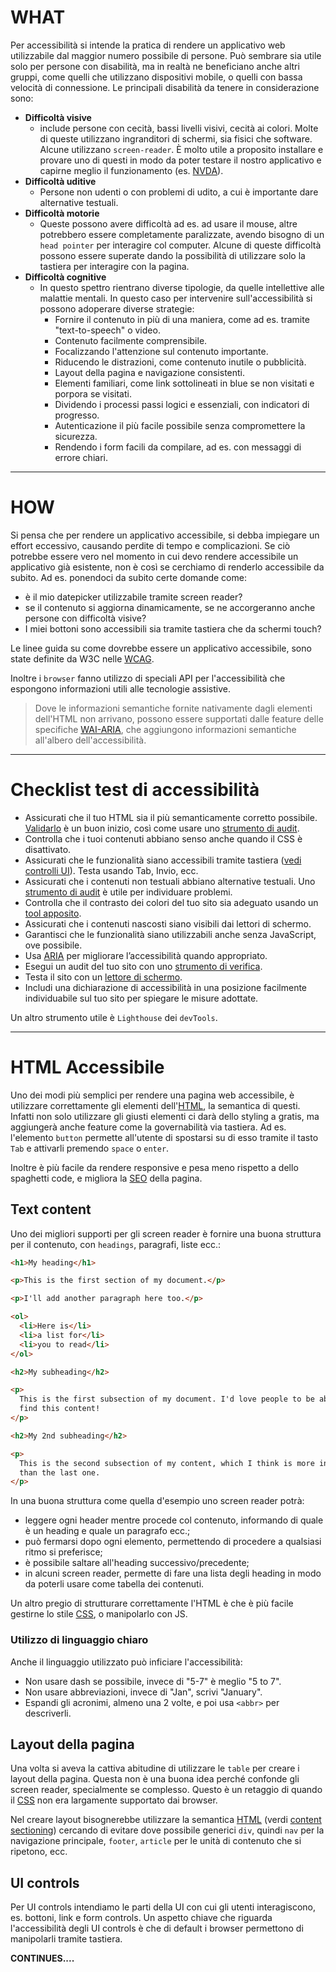 # WHAT

Per accessibilità si intende la pratica di rendere un applicativo web utilizzabile dal maggior numero possibile di persone. Può sembrare sia utile solo per persone con disabilità, ma in realtà ne beneficiano anche altri gruppi, come quelli che utilizzano dispositivi mobile, o quelli con bassa velocità di connessione.
Le principali disabilità da tenere in considerazione sono:

- **Difficoltà visive**
	- include persone con cecità, bassi livelli visivi, cecità ai colori. Molte di queste utilizzano ingranditori di schermi, sia fisici che software. Alcune utilizzano `screen-reader`. È molto utile a proposito installare e provare uno di questi in modo da poter testare il nostro applicativo e capirne meglio il funzionamento (es. [NVDA](https://www.nvaccess.org/)).
- **Difficoltà uditive**
	- Persone non udenti o con problemi di udito, a cui è importante dare alternative testuali.
- **Difficoltà motorie**
	- Queste possono avere difficoltà ad es. ad usare il mouse, altre potrebbero essere completamente paralizzate, avendo bisogno di un `head pointer` per interagire col computer. Alcune di queste difficoltà possono essere superate dando la possibilità di utilizzare solo la tastiera per interagire con la pagina.
- **Difficoltà cognitive**
	- In questo spettro rientrano diverse tipologie, da quelle intellettive alle malattie mentali. In questo caso per intervenire sull'accessibilità si possono adoperare diverse strategie:
		- Fornire il contenuto in più di una maniera, come ad es. tramite "text-to-speech" o video.
		- Contenuto facilmente comprensibile.
		- Focalizzando l'attenzione sul contenuto importante.
		- Riducendo le distrazioni, come contenuto inutile o pubblicità.
		- Layout della pagina e navigazione consistenti.
		- Elementi familiari, come link sottolineati in blue se non visitati e porpora se visitati.
		- Dividendo i processi passi logici e essenziali, con indicatori di progresso.
		- Autenticazione il più facile possibile senza compromettere la sicurezza.
		- Rendendo i form facili da compilare, ad es. con messaggi di errore chiari.

---

# HOW

Si pensa che per rendere un applicativo accessibile, si debba impiegare un effort eccessivo, causando perdite di tempo e complicazioni.
Se ciò potrebbe essere vero nel momento in cui devo rendere accessibile un applicativo già esistente, non è così se cerchiamo di renderlo accessibile da subito.
Ad es. ponendoci da subito certe domande come:

- è il mio datepicker utilizzabile tramite screen reader?
- se il contenuto si aggiorna dinamicamente, se ne accorgeranno anche persone con difficoltà visive?
- I miei bottoni sono accessibili sia tramite tastiera che da schermi touch?

Le linee guida su come dovrebbe essere un applicativo accessibile, sono state definite da W3C nelle [WCAG](https://www.w3.org/WAI/standards-guidelines/wcag/).

Inoltre i `browser` fanno utilizzo di speciali API per l'accessibilità che espongono informazioni utili alle tecnologie assistive.

>Dove le informazioni semantiche fornite nativamente dagli elementi dell'HTML non arrivano, possono essere supportati dalle feature delle specifiche [WAI-ARIA](https://www.w3.org/TR/wai-aria/), che aggiungono informazioni semantiche all'albero dell'accessibilità.

---

# Checklist test di accessibilità

- Assicurati che il tuo HTML sia il più semanticamente corretto possibile. [Validarlo](https://validator.w3.org/) è un buon inizio, così come usare uno [strumento di audit](https://wave.webaim.org/).
- Controlla che i tuoi contenuti abbiano senso anche quando il CSS è disattivato.
- Assicurati che le funzionalità siano accessibili tramite tastiera ([vedi controlli UI](https://www.w3.org/TR/WCAG21/#keyboard-accessible)). Testa usando Tab, Invio, ecc.
- Assicurati che i contenuti non testuali abbiano alternative testuali. Uno [strumento di audit](https://wave.webaim.org/) è utile per individuare problemi.
- Controlla che il contrasto dei colori del tuo sito sia adeguato usando un [tool apposito](https://webaim.org/resources/contrastchecker/).
- Assicurati che i contenuti nascosti siano visibili dai lettori di schermo.
- Garantisci che le funzionalità siano utilizzabili anche senza JavaScript, ove possibile.
- Usa [ARIA](https://developer.mozilla.org/en-US/docs/Web/Accessibility/ARIA) per migliorare l’accessibilità quando appropriato.
- Esegui un audit del tuo sito con uno [strumento di verifica](https://wave.webaim.org/).
- Testa il sito con un [lettore di schermo](https://www.nvaccess.org/download/).
- Includi una dichiarazione di accessibilità in una posizione facilmente individuabile sul tuo sito per spiegare le misure adottate.

Un altro strumento utile è `Lighthouse` dei `devTools`.

---

# HTML Accessibile

Uno dei modi più semplici per rendere una pagina web accessibile, è utilizzare correttamente gli elementi dell'[HTML](HTML.md), la semantica di questi.
Infatti non solo utilizzare gli giusti elementi ci darà dello styling a gratis, ma aggiungerà anche feature come la governabilità via tastiera. Ad es. l'elemento `button` permette all'utente di spostarsi su di esso tramite il tasto `Tab` e attivarli premendo `space` o `enter`.

Inoltre è più facile da rendere responsive e pesa meno rispetto a dello spaghetti code, e migliora la [SEO](SEO) della pagina.

## Text content

Uno dei migliori supporti per gli screen reader è fornire una buona struttura per il contenuto, con `headings`, paragrafi, liste ecc.:

```html
<h1>My heading</h1>

<p>This is the first section of my document.</p>

<p>I'll add another paragraph here too.</p>

<ol>
  <li>Here is</li>
  <li>a list for</li>
  <li>you to read</li>
</ol>

<h2>My subheading</h2>

<p>
  This is the first subsection of my document. I'd love people to be able to
  find this content!
</p>

<h2>My 2nd subheading</h2>

<p>
  This is the second subsection of my content, which I think is more interesting
  than the last one.
</p>
```

In una buona struttura come quella d'esempio uno screen reader potrà:

- leggere ogni header mentre procede col contenuto, informando di quale è un heading e quale un paragrafo ecc.;
- può fermarsi dopo ogni elemento, permettendo di procedere a qualsiasi ritmo si preferisce;
- è possibile saltare all'heading successivo/precedente;
- in alcuni screen reader, permette di fare una lista degli heading in modo da poterli usare come tabella dei contenuti.

Un altro pregio di strutturare correttamente l'HTML è che è più facile gestirne lo stile [CSS](CSS), o manipolarlo con JS.

### Utilizzo di linguaggio chiaro

Anche il linguaggio utilizzato può inficiare l'accessibilità:

- Non usare dash se possibile, invece di "5-7" è meglio "5 to 7".
- Non usare abbreviazioni, invece di "Jan", scrivi "January".
- Espandi gli acronimi, almeno una 2 volte, e poi usa `<abbr>` per descriverli.

## Layout della pagina

Una volta si aveva la cattiva abitudine di utilizzare le `table` per creare i layout della pagina. Questa non è una buona idea perché confonde gli screen reader, specialmente se complesso.
Questo è un retaggio di quando il [CSS](CSS) non era largamente supportato dai browser.

Nel creare layout bisognerebbe utilizzare la semantica [HTML](HTML.md) (verdi [content sectioning](https://developer.mozilla.org/en-US/docs/Web/HTML/Element#content_sectioning)) cercando di evitare dove possibile generici `div`, quindi `nav` per la navigazione principale, `footer`, `article` per le unità di contenuto che si ripetono, ecc.

## UI controls

Per UI controls intendiamo le parti della UI con cui gli utenti interagiscono, es. bottoni, link e form controls.
Un aspetto chiave che riguarda l'accessibilità degli UI controls è che di default i browser permettono di manipolarli tramite tastiera.


**CONTINUES....**
